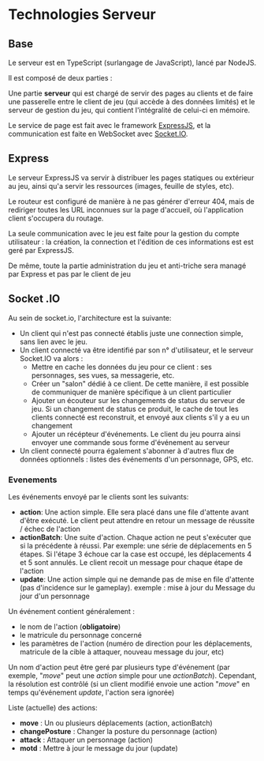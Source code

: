 # Technologies Serveur

## Base

Le serveur est en TypeScript (surlangage de JavaScript), lancé par NodeJS.

Il est composé de deux parties :

Une partie __serveur__ qui est chargé de servir des pages au clients et de faire une passerelle entre le client de jeu (qui accède à des données limités) et le serveur de gestion du jeu, qui contient l'intégralité de celui-ci en mémoire.

Le service de page est fait avec le framework [ExpressJS](https://expressjs.com/), et la communication est faite en WebSocket avec [Socket.IO](https://socket.io/).

## Express

Le serveur ExpressJS va servir à distribuer les pages statiques ou extérieur au jeu, ainsi qu'a servir les ressources (images, feuille de styles, etc).

Le routeur est configuré de manière à ne pas générer d'erreur 404, mais de rediriger toutes les URL inconnues sur la page d'accueil, où l'application client s'occupera du routage.

La seule communication avec le jeu est faite pour la gestion du compte utilisateur : la création, la connection et l'édition de ces informations est est geré par ExpressJS.

De même, toute la partie administration du jeu et anti-triche sera managé par Express et pas par le client de jeu

## Socket .IO

Au sein de socket.io, l'architecture est la suivante:

- Un client qui n'est pas connecté établis juste une connection simple, sans lien avec le jeu.
- Un client connecté va être identifié par son n° d'utilisateur, et le serveur Socket.IO va alors :
  - Mettre en cache les données du jeu pour ce client : ses personnages, ses vues, sa messagerie, etc.
  - Créer un "salon" dédié à ce client. De cette manière, il est possible de communiquer de manière spécifique à un client particulier
  - Ajouter un écouteur sur les changements de status du serveur de jeu. Si un changement de status ce produit, le cache de tout les clients connecté est reconstruit, et envoyé aux clients s'il y a eu un changement
  - Ajouter un récépteur d'événements. Le client du jeu pourra ainsi envoyer une commande sous forme d'événement au serveur
- Un client connecté pourra également s'abonner à d'autres flux de données optionnels : listes des événements d'un personnage, GPS, etc.

### Evenements
Les événements envoyé par le clients sont les suivants:
* __action__: Une action simple. Elle sera placé dans une file d'attente avant d'être exécuté. Le client peut attendre en retour un message de réussite / échec de l'action
* __actionBatch__: Une suite d'action. Chaque action ne peut s'exécuter que si la précédente à réussi. Par exemple: une série de déplacements en 5 étapes. Si l'étape 3 échoue car la case est occupé, les déplacements 4 et 5 sont annulés. Le client recoit un message pour chaque étape de l'action
* __update__: Une action simple qui ne demande pas de mise en file d'attente (pas d'incidence sur le gameplay). exemple : mise à jour du Message du jour d'un personnage

Un événement contient généralement :
* le nom de l'action (__obligatoire__)
* le matricule du personnage concerné
* les paramètres de l'action (numéro de direction pour les déplacements, matricule de la cible à attaquer, nouveau message du jour, etc)

Un nom d'action peut être geré par plusieurs type d'événement (par exemple, "_move_" peut une _action_ simple pour une _actionBatch_). Cependant, la résolution est contrôlé (si un client modifié envoie une action "_move_" en temps qu'événement _update_, l'action sera ignorée)

Liste (actuelle) des actions:
* __move__ : Un ou plusieurs déplacements (action, actionBatch)
* __changePosture__ : Changer la posture du personnage (action)
* __attack__ : Attaquer un personnage (action)
* __motd__ : Mettre à jour le message du jour (update)